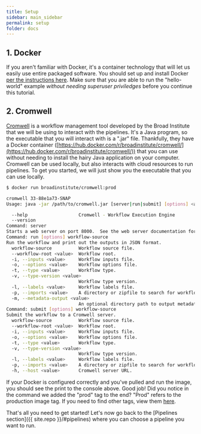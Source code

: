 ```yaml
---
title: Setup
sidebar: main_sidebar
permalink: setup
folder: docs
---
```


## 1. Docker

If you aren't familiar with Docker, it's a container technology that will let us easily use entire packaged software. You should set up and install Docker [per the instructions here](https://docs.docker.com/install/). Make sure that you are able to run the "hello-world" example _without needing superuser priviledges_ before you continue this tutorial.

## 2. Cromwell

[Cromwell](http://cromwell.readthedocs.io/en/stable/tutorials/FiveMinuteIntro/) is a workflow management tool developed by the Broad Institute that we will be using to interact with the pipelines. It's a Java program, so the executable that you will interact with is a ".jar" file. Thankfully, they have a Docker container ([https://hub.docker.com/r/broadinstitute/cromwell/](https://hub.docker.com/r/broadinstitute/cromwell/)) that you can use without needing to install the hairy Java application on your computer. Cromwell can be used locally, but also interacts with cloud resources to run pipelines. To get you started, we will just show you the executable that you can use locally.

```bash
$ docker run broadinstitute/cromwell:prod

cromwell 33-88e1a73-SNAP
Usage: java -jar /path/to/cromwell.jar [server|run|submit] [options] <args>...

  --help                   Cromwell - Workflow Execution Engine
  --version                
Command: server
Starts a web server on port 8000.  See the web server documentation for more details about the API endpoints.
Command: run [options] workflow-source
Run the workflow and print out the outputs in JSON format.
  workflow-source          Workflow source file.
  --workflow-root <value>  Workflow root.
  -i, --inputs <value>     Workflow inputs file.
  -o, --options <value>    Workflow options file.
  -t, --type <value>       Workflow type.
  -v, --type-version <value>
                           Workflow type version.
  -l, --labels <value>     Workflow labels file.
  -p, --imports <value>    A directory or zipfile to search for workflow imports.
  -m, --metadata-output <value>
                           An optional directory path to output metadata.
Command: submit [options] workflow-source
Submit the workflow to a Cromwell server.
  workflow-source          Workflow source file.
  --workflow-root <value>  Workflow root.
  -i, --inputs <value>     Workflow inputs file.
  -o, --options <value>    Workflow options file.
  -t, --type <value>       Workflow type.
  -v, --type-version <value>
                           Workflow type version.
  -l, --labels <value>     Workflow labels file.
  -p, --imports <value>    A directory or zipfile to search for workflow imports.
  -h, --host <value>       Cromwell server URL.
```

If your Docker is configured correctly and you've pulled and run the image, you should see the print to
the console above. Good job! Did you notice in the command we added the "prod" tag to the end?
"Prod" refers to the production image tag. If you need to find other tags, view them [here](https://hub.docker.com/r/broadinstitute/cromwell/tags/).

That's all you need to get started! Let's now go back to the [Pipelines section]({{ site.repo }}/#pipelines) where you can choose a pipeline you want to run.
